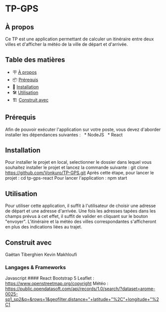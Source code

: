 # TP-GPS

## À propos
Ce TP est une application permettant de calculer un itinéraire entre deux villes et d'afficher la météo de la ville de départ et d'arrivée. 

## Table des matières

- 🪧 [À propos](#à-propos)
- 📦 [Prérequis](#prérequis)
- 🚀 [Installation](#installation)
- 🛠️ [Utilisation](#utilisation)
- 🏗️ [Construit avec](#construit-avec)


## Prérequis

Afin de pouvoir exécuter l'application sur votre poste, vous devez d'aborder installer les dépendances suivantes :
  * NodeJS
  * React
  
## Installation

Pour installer le projet en local, selectionner le dossier dans lequel vous souhaitez installer le projet et lancez la commande suivante : 
git clone https://github.com/Vonkuro/TP-GPS.git
Après cette étape, pour lancer le projet : cd tp-gps-react
Pour lancer l'application : npm start

## Utilisation

Pour utiliser cette application, il suffit à l'utilisateur de choisir une adresse de départ et une adresse d'arrivée. Une fois les adresses tapées dans les
champs prévus à cet effet, il suffit de valider en cliquant sur le bouton "envoyer".
L'itinéraire et la météo des villes correspondantes s'afficheront en plus des indications liées au trajet.

## Construit avec

Gaëtan Tiberghien
Kevin Makhloufi

### Langages & Frameworks
Javascript ####
React
Bootstrap 5
Leaflet : https://www.openstreetmap.org/copyright
Météo : https://public.opendatasoft.com/api/records/1.0/search/?dataset=arome-0025-sp1_sp2&q=&rows=1&geofilter.distance="+latitude+"%2C"+longitude+"%2C1





